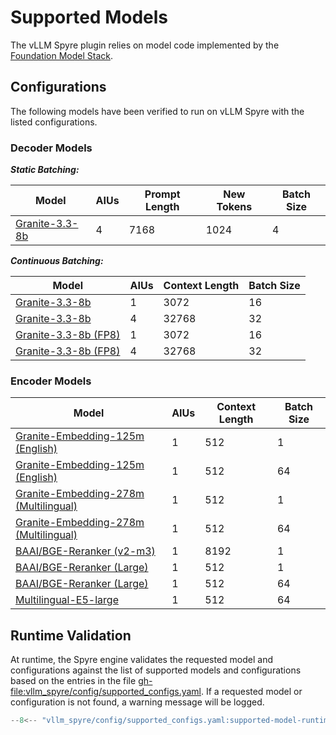 # Supported Models

The vLLM Spyre plugin relies on model code implemented by the [Foundation Model Stack](https://github.com/foundation-model-stack/foundation-model-stack/tree/main/fms/models).

## Configurations

The following models have been verified to run on vLLM Spyre with the listed
configurations.

### Decoder Models

**_Static Batching:_**

| Model                | AIUs | Prompt Length | New Tokens | Batch Size |
|----------------------|------|---------------|------------|------------|
| [Granite-3.3-8b][]   | 4    | 7168          | 1024       | 4          |

**_Continuous Batching:_**

| Model                     | AIUs | Context Length | Batch Size |
|---------------------------|------|----------------|------------|
| [Granite-3.3-8b][]        | 1    | 3072           | 16         |
| [Granite-3.3-8b][]        | 4    | 32768          | 32         |
| [Granite-3.3-8b (FP8)][]  | 1    | 3072           | 16         |
| [Granite-3.3-8b (FP8)][]  | 4    | 32768          | 32         |

### Encoder Models

| Model                                     | AIUs | Context Length | Batch Size |
|-------------------------------------------|------|----------------|------------|
| [Granite-Embedding-125m (English)][]      | 1    | 512            | 1          |
| [Granite-Embedding-125m (English)][]      | 1    | 512            | 64         |
| [Granite-Embedding-278m (Multilingual)][] | 1    | 512            | 1          |
| [Granite-Embedding-278m (Multilingual)][] | 1    | 512            | 64         |
| [BAAI/BGE-Reranker (v2-m3)][]             | 1    | 8192           | 1          |
| [BAAI/BGE-Reranker (Large)][]             | 1    | 512            | 1          |
| [BAAI/BGE-Reranker (Large)][]             | 1    | 512            | 64         |
| [Multilingual-E5-large][]                 | 1    | 512            | 64         |

[Granite-3.3-8b]: https://huggingface.co/ibm-granite/granite-3.3-8b-instruct
[Granite-3.3-8b (FP8)]: https://huggingface.co/ibm-granite/granite-3.3-8b-instruct-FP8
[Granite-Embedding-125m (English)]: https://huggingface.co/ibm-granite/granite-embedding-125m-english
[Granite-Embedding-278m (Multilingual)]: https://huggingface.co/ibm-granite/granite-embedding-278m-multilingual
[BAAI/BGE-Reranker (v2-m3)]: https://huggingface.co/BAAI/bge-reranker-v2-m3
[BAAI/BGE-Reranker (Large)]: https://huggingface.co/BAAI/bge-reranker-large
[Multilingual-E5-large]: https://huggingface.co/intfloat/multilingual-e5-large

## Runtime Validation

At runtime, the Spyre engine validates the requested model and configurations against the list
of supported models and configurations based on the entries in the file
<gh-file:vllm_spyre/config/supported_configs.yaml>. If a requested model or configuration
is not found, a warning message will be logged.

```python
--8<-- "vllm_spyre/config/supported_configs.yaml:supported-model-runtime-configurations"
```
